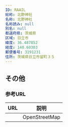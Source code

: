 ```yaml
---
ID: RAAIL
総称: 北野神社
名称: 北野神社
名称読み: null
別名: null
都道府県: 茨城県
区域: 日立市
緯度: 36.487852
経度: 140.60303
郵便番号: 3191231
住所: 茨城県日立市留町３５
---
```


## その他

### 参考URL

| URL | 説明          |
| --- | ------------- |
|     | OpenStreetMap |
